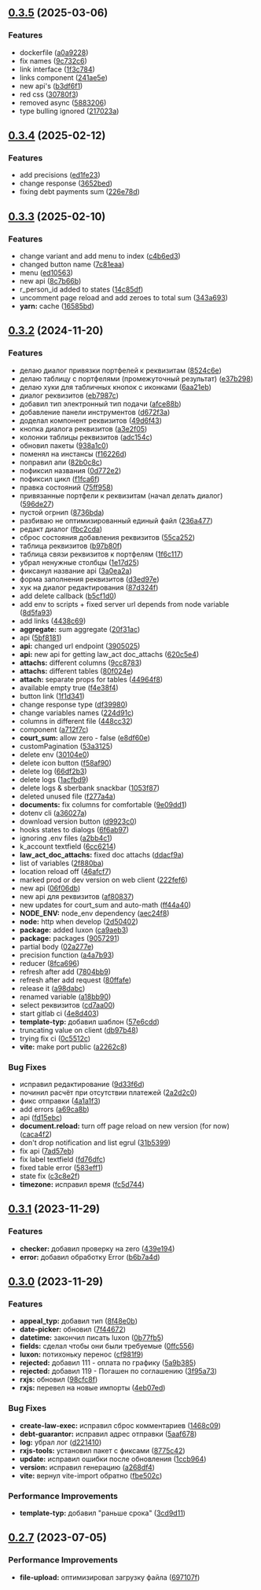 

## [0.3.5](https://git.usb.ru/send/client/compare/v0.3.4...v0.3.5) (2025-03-06)


### Features

* dockerfile ([a0a9228](https://git.usb.ru/send/client/commit/a0a9228c2832e0d6768558722bd61efa4c771de7))
* fix names ([9c732c6](https://git.usb.ru/send/client/commit/9c732c6d34b1ff1d3474d0d41bbbeef8abc6b32e))
* link interface ([1f3c784](https://git.usb.ru/send/client/commit/1f3c78489bc0d7c8650e808470cb1e7327cb9895))
* links component ([241ae5e](https://git.usb.ru/send/client/commit/241ae5e267622d63ed846ee6716ec232b67d274b))
* new api's ([b3df6f1](https://git.usb.ru/send/client/commit/b3df6f1803a48393d2eb5492b9f210e5e3cb9765))
* red css ([30780f3](https://git.usb.ru/send/client/commit/30780f375199b8497fe69edf8acc7eb0e5133b5f))
* removed async ([5883206](https://git.usb.ru/send/client/commit/5883206581dba236bc8300a558e876227de431a2))
* type bulling ignored ([217023a](https://git.usb.ru/send/client/commit/217023a2d9441c8b6d5388834282b567a1a8dfe7))

## [0.3.4](https://git.usb.ru/send/client/compare/v0.3.3...v0.3.4) (2025-02-12)


### Features

* add precisions ([ed1fe23](https://git.usb.ru/send/client/commit/ed1fe2340cd4ac0322676072cc509eff8914826b))
* change response ([3652bed](https://git.usb.ru/send/client/commit/3652bed6c34e9b5d2de2b6f84a7bc5d43557a641))
* fixing debt payments sum ([226e78d](https://git.usb.ru/send/client/commit/226e78d910735e822ea9d87c5b6a390c8906b3e5))

## [0.3.3](https://git.usb.ru/send/client/compare/v0.3.2...v0.3.3) (2025-02-10)


### Features

* change variant and add menu to index ([c4b6ed3](https://git.usb.ru/send/client/commit/c4b6ed378857a9a2cb4192b3975548b8da2c3b7d))
* changed button name ([7c81eaa](https://git.usb.ru/send/client/commit/7c81eaa87f8a1fe98e0f9d5834d84a134359a2c2))
* menu ([ed10563](https://git.usb.ru/send/client/commit/ed10563c5429dfa6c7c156159b5dc53d4480a5fa))
* new api ([8c7b66b](https://git.usb.ru/send/client/commit/8c7b66bd3ef4559be165c4ed24fc68eb9fbff0fe))
* r_person_id added to states ([14c85df](https://git.usb.ru/send/client/commit/14c85df751e14ef759cae88db9f2eb87e0fb7d78))
* uncomment page reload and add zeroes to total sum ([343a693](https://git.usb.ru/send/client/commit/343a693ebb2cefbc3d19841de24e796791dd659b))
* **yarn:** cache ([16585bd](https://git.usb.ru/send/client/commit/16585bd3c8c1d8f680e317e78eafc1af9f3efb63))

## [0.3.2](https://git.usb.ru/send/client/compare/v0.3.1...v0.3.2) (2024-11-20)


### Features

* делаю диалог привязки портфелей к реквизитам ([8524c6e](https://git.usb.ru/send/client/commit/8524c6e87ba44e4f9401933fe80f8f63fcae10d4))
* делаю таблицу с портфелями (промежуточный результат) ([e37b298](https://git.usb.ru/send/client/commit/e37b2983944808a98acadd100173baef21cdd6ef))
* делаю хуки для табличных кнопок с иконками ([6aa21eb](https://git.usb.ru/send/client/commit/6aa21eb4bb9d946b3397c22cbb383c517d51b9ef))
* диалог реквизитов ([eb7987c](https://git.usb.ru/send/client/commit/eb7987cc2bd5d8fcc7cdd085341f86eb21c2dc28))
* добавил тип электронный тип подачи ([afce88b](https://git.usb.ru/send/client/commit/afce88b25f02b5fdf21808161292be4d412d9169))
* добавление панели инструментов ([d672f3a](https://git.usb.ru/send/client/commit/d672f3a7c92de111eb62ab05bae9ec217d6bb4fb))
* доделал компонент реквизитов ([49d6f43](https://git.usb.ru/send/client/commit/49d6f438116078e2779840f4c3684ef6384168b4))
* кнопка диалога реквизитов ([a3e2f05](https://git.usb.ru/send/client/commit/a3e2f050efa07178a009da7d80b94ffb0ddd15c2))
* колонки таблицы реквизитов ([adc154c](https://git.usb.ru/send/client/commit/adc154c6a164450c97557319e3efb46b989f758f))
* обновил пакеты ([938a1c0](https://git.usb.ru/send/client/commit/938a1c0af833ab1a295c65db04f55a0c560c5f42))
* поменял на инстансы ([f16226d](https://git.usb.ru/send/client/commit/f16226dbedc921216a47abb9394aead74e5afe01))
* поправил апи ([82b0c8c](https://git.usb.ru/send/client/commit/82b0c8c4f59a6b7d67b2d6d327241ee306644387))
* пофиксил названия ([0d772e2](https://git.usb.ru/send/client/commit/0d772e2c0bc3580f3135469616a0da9ac8ad8ccd))
* пофиксил цикл ([f1fca6f](https://git.usb.ru/send/client/commit/f1fca6f5795cdce873cb958031e35298c60382b6))
* правка состояний ([75ff958](https://git.usb.ru/send/client/commit/75ff958306cce46e64b34ca812107622b1ba6c1f))
* привязанные портфели к реквизитам (начал делать диалог) ([596de27](https://git.usb.ru/send/client/commit/596de278b2db801c6cb105e1184dffcfee242a33))
* пустой огрнип ([8736bda](https://git.usb.ru/send/client/commit/8736bda1b8d15c3ffbc8372f3145587472775bec))
* разбиваю не оптимизированный единый файл ([236a477](https://git.usb.ru/send/client/commit/236a477a337c73150de548997f633a788531de08))
* редакт диалог ([fbc2cda](https://git.usb.ru/send/client/commit/fbc2cda890ee7fbcc611cf8fb054ffaf1023f036))
* сброс состояния добавления реквизитов ([55ca252](https://git.usb.ru/send/client/commit/55ca2526f449f9d22067b931579beb0e4ead51e5))
* таблица реквизитов ([b97b80f](https://git.usb.ru/send/client/commit/b97b80f82f898bc23e31909ce5445d1ef8587884))
* таблица связи реквизитов к портфелям ([1f6c117](https://git.usb.ru/send/client/commit/1f6c1174ae12c63e37d093a04211bb3ee32e63f2))
* убрал ненужные столбцы ([1e17d25](https://git.usb.ru/send/client/commit/1e17d258fc4df17dd1308ff437942d0435344593))
* фиксанул название api ([3a0ea2a](https://git.usb.ru/send/client/commit/3a0ea2ae69fce27972c13f780682aa8b719406cc))
* форма заполнения реквизитов ([d3ed97e](https://git.usb.ru/send/client/commit/d3ed97e23373d95b8fe135afc1aa1bd2432550b1))
* хук на диалог редактирования ([87d324f](https://git.usb.ru/send/client/commit/87d324f71ecb5e99bcb919a42412f37675f1dba6))
* add delete callback ([b5cf1d0](https://git.usb.ru/send/client/commit/b5cf1d0c7d8ab5ab39b6f0707114bb01b9c6e2a6))
* add env to scripts + fixed server url depends from node variable ([8d5fa93](https://git.usb.ru/send/client/commit/8d5fa93215dce84dbe0d0a30205f9d30f978950c))
* add links ([4438c69](https://git.usb.ru/send/client/commit/4438c69e1d9533fbc734ad28e9de3d29caaf1799))
* **aggregate:** sum aggregate ([20f31ac](https://git.usb.ru/send/client/commit/20f31aca2e1875e85ce5fb32cc7b30cc3571e187))
* api ([5bf8181](https://git.usb.ru/send/client/commit/5bf81816617002072b16492ad2be7ad831d0304b))
* **api:** changed url endpoint ([3905025](https://git.usb.ru/send/client/commit/39050254c79bc5421d02971b527be10b21f738bd))
* **api:** new api for getting law_act doc_attachs ([620c5e4](https://git.usb.ru/send/client/commit/620c5e43ade7f995f616d5b57db0ef15a81f994f))
* **attachs:** different columns ([9cc8783](https://git.usb.ru/send/client/commit/9cc87838cfc0a3a726908af3bf2d2355bf21cd53))
* **attachs:** different tables ([80f024e](https://git.usb.ru/send/client/commit/80f024e8c11ca5bcc44220beaef469686dc5d243))
* **attach:** separate props for tables ([44964f8](https://git.usb.ru/send/client/commit/44964f80b44752bbf10c9503ce1c46f03ca7372b))
* available empty true ([f4e38f4](https://git.usb.ru/send/client/commit/f4e38f4f8d58884d5b50859b67b6802ff2c7afc1))
* button link ([1f1d341](https://git.usb.ru/send/client/commit/1f1d34149009cf915f2f421bdeff6167e187ba24))
* change response type ([df39980](https://git.usb.ru/send/client/commit/df39980c70ba391e93bda01abcda7b6e9e99cfb3))
* change variables names ([224d91c](https://git.usb.ru/send/client/commit/224d91cb6bfffb74dcd5e922aa6e744e9c492f1d))
* columns in different file ([448cc32](https://git.usb.ru/send/client/commit/448cc32e8e1a48c88a1734f4d5f39eacc4c45128))
* component ([a712f7c](https://git.usb.ru/send/client/commit/a712f7cd5a04448fcab02202e8cdaf29b07f7109))
* **court_sum:** allow zero - false ([e8df60e](https://git.usb.ru/send/client/commit/e8df60ef1953c49555c51f3362dfbd2153c168c4))
* customPagination ([53a3125](https://git.usb.ru/send/client/commit/53a3125ad4fda8b36305c7ad627cf079f69eb86b))
* delete env ([30104e0](https://git.usb.ru/send/client/commit/30104e0d6e525519a0021d4a9d6fa5ceafdda9a7))
* delete icon button ([f58af90](https://git.usb.ru/send/client/commit/f58af90b714afdf0e1866bcc0d3ab98deb998280))
* delete log ([66df2b3](https://git.usb.ru/send/client/commit/66df2b35f960b78dbb48710b3277fd81402d9fd9))
* delete logs ([1acfbd9](https://git.usb.ru/send/client/commit/1acfbd9f9a07ee3e3f2f15d629e63a6b09605284))
* delete logs & sberbank snackbar ([1053f87](https://git.usb.ru/send/client/commit/1053f87bea59794c4b196516bd5d5bacca198274))
* deleted unused file ([f277a4a](https://git.usb.ru/send/client/commit/f277a4a145d331bbadacfacf83447b3e453222e0))
* **documents:** fix columns for comfortable ([9e09dd1](https://git.usb.ru/send/client/commit/9e09dd18f8d2bf96d728de9368cf4b684dfacc75))
* dotenv cli ([a36027a](https://git.usb.ru/send/client/commit/a36027abcb177d76dad5770c9dce20f27c75c9fc))
* download version button ([d9923c0](https://git.usb.ru/send/client/commit/d9923c05f9b22f1b16fdc2b9f051ce2c564dd215))
* hooks states to dialogs ([6f6ab97](https://git.usb.ru/send/client/commit/6f6ab97bc39d7075d91e1588e8ec1d46e6da98b1))
* ignoring .env files ([a2bb4c1](https://git.usb.ru/send/client/commit/a2bb4c19974704ba4c614050e2b45c929de683d1))
* k_account textfield ([6cc6214](https://git.usb.ru/send/client/commit/6cc62145d40512b6f7dcda73becc856172da0cc2))
* **law_act_doc_attachs:** fixed doc attachs ([ddacf9a](https://git.usb.ru/send/client/commit/ddacf9ac9b0c91333b182c6a2ae46002fedc5d07))
* list of variables ([2f880ba](https://git.usb.ru/send/client/commit/2f880ba2334b3adc586195ec6f42de86ad1f9c2a))
* location reload off ([46afcf7](https://git.usb.ru/send/client/commit/46afcf766c0f8502c1a40f514b71c745942bd69a))
* marked prod or dev version on web client ([222fef6](https://git.usb.ru/send/client/commit/222fef62d16cb3529ae8ebd1e88db941157d4872))
* new api ([06f06db](https://git.usb.ru/send/client/commit/06f06dba1ea0ab891d4cbd7e1ee39ddd2e44642a))
* new api для реквизитов ([af80837](https://git.usb.ru/send/client/commit/af80837a67c59cf490cfc4b4236d91e104bb9262))
* new updates for court_sum and auto-math ([ff44a40](https://git.usb.ru/send/client/commit/ff44a40cfc9d6673981621e50ab02a111f00468f))
* **NODE_ENV:** node_env dependency ([aec24f8](https://git.usb.ru/send/client/commit/aec24f80e0c2f7fbeff104473fe96c54cf2d6451))
* **node:** http when develop ([2d50402](https://git.usb.ru/send/client/commit/2d50402a6991cb7a40322fefa7c2d1c9c30b573e))
* **package:** added luxon ([ca9aeb3](https://git.usb.ru/send/client/commit/ca9aeb37b6a36b6b9d9ceae3117d89774a0f3b4d))
* **package:** packages ([9057291](https://git.usb.ru/send/client/commit/90572913b10a93f72f66b1fc246f02256466666b))
* partial body ([02a277e](https://git.usb.ru/send/client/commit/02a277efcf621fb3a1287745b42f6d6298672e9b))
* precision function ([a4a7b93](https://git.usb.ru/send/client/commit/a4a7b936690d626024736309f3c23a0eb71bd36d))
* reducer ([8fca696](https://git.usb.ru/send/client/commit/8fca696c625e35afdb65dd0c854e0f6d57ce36b1))
* refresh after add ([7804bb9](https://git.usb.ru/send/client/commit/7804bb96c64c7641f957fdf0e23d4e07fceb2e98))
* refresh after add request ([80ffafe](https://git.usb.ru/send/client/commit/80ffafeb0a8b9777b3009e91dc006621437f91a5))
* release it ([a98dabc](https://git.usb.ru/send/client/commit/a98dabc68e4020168668d1312c1cdbdf18430e9a))
* renamed variable ([a18bb90](https://git.usb.ru/send/client/commit/a18bb90af7b532634a0a399a6e3b765deb4063d7))
* select реквизитов ([cd7aa00](https://git.usb.ru/send/client/commit/cd7aa00b4a47887a958b1a51463c69479668423c))
* start gitlab ci ([4e8d403](https://git.usb.ru/send/client/commit/4e8d403affa3829844dae8a8c1fdcf3278c82c1d))
* **template-typ:** добавил шаблон ([57e6cdd](https://git.usb.ru/send/client/commit/57e6cddcdc48ef26baf2a317c68a7e559fd03658))
* truncating value on client ([db97b48](https://git.usb.ru/send/client/commit/db97b489bd523ee934c41f7f207e2fed4c9ccffb))
* trying fix ci ([0c5512c](https://git.usb.ru/send/client/commit/0c5512c22051e8b4ffacf56bda76d71df7da5506))
* **vite:** make port public ([a2262c8](https://git.usb.ru/send/client/commit/a2262c88355619d3f670246f35c67e9788c0b2be))


### Bug Fixes

* исправил редактирование ([9d33f6d](https://git.usb.ru/send/client/commit/9d33f6db017b9372da464c02a6c233c563bbfa4c))
* починил расчёт при отсутствии платежей ([2a2d2c0](https://git.usb.ru/send/client/commit/2a2d2c07f481be997aa1318f48ac5679954baa73))
* фикс отправки ([4a1a1f3](https://git.usb.ru/send/client/commit/4a1a1f330966c61deac4477e99a3d3ca46c6b1d1))
* add errors ([a69ca8b](https://git.usb.ru/send/client/commit/a69ca8b9d67941055149930763c4bdd84180b3c0))
* api ([fd15ebc](https://git.usb.ru/send/client/commit/fd15ebc7198b2c61df25b933db84e215fc0ffb1e))
* **document.reload:** turn off page reload on new version (for now) ([caca4f2](https://git.usb.ru/send/client/commit/caca4f2736632cfd8be005a57dda33d39723bf06))
* don't drop notification and list egrul ([31b5399](https://git.usb.ru/send/client/commit/31b539979d6253d05f645f58d159839393c3282c))
* fix api ([7ad57eb](https://git.usb.ru/send/client/commit/7ad57ebcb732ad7de08f1457f656ea61ec2af02d))
* fix label textfield ([fd76dfc](https://git.usb.ru/send/client/commit/fd76dfc06eba8c261a3beae2f10941a8e6f1597d))
* fixed table error ([583eff1](https://git.usb.ru/send/client/commit/583eff15e43e10d0ff6659d69777f2cbb8528c4a))
* state fix ([c3c8e2f](https://git.usb.ru/send/client/commit/c3c8e2f0bd1acaabb1be6ba6bda6fc04239dcca7))
* **timezone:** исправил время ([fc5d744](https://git.usb.ru/send/client/commit/fc5d744bf4f1b29f6c067e816e9a6d9ac6ecfcee))

## [0.3.1](https://git.usb.ru/send/client/compare/v0.3.0...v0.3.1) (2023-11-29)


### Features

* **checker:** добавил проверку на zero ([439e194](https://git.usb.ru/send/client/commit/439e1940ceb49beca22133abdeb05aadbe57ca25))
* **error:** добавил обработку Error ([b6b7a4d](https://git.usb.ru/send/client/commit/b6b7a4ded1bc96031d74f87bdc49ed99eb75c644))

## [0.3.0](https://git.usb.ru/send/client/compare/v0.2.7...v0.3.0) (2023-11-29)


### Features

* **appeal_typ:** добавил тип ([8f48e0b](https://git.usb.ru/send/client/commit/8f48e0b297133c3fd1b0a167ede944e61b73e95c))
* **date-picker:** обновил ([7f44672](https://git.usb.ru/send/client/commit/7f4467200d5584970346a858e0406a0456440a11))
* **datetime:** закончил писать luxon ([0b77fb5](https://git.usb.ru/send/client/commit/0b77fb5d43cadcb809811bbd51d03d331e8d1e46))
* **fields:** сделал чтобы они были требуемые ([0ffc556](https://git.usb.ru/send/client/commit/0ffc556866e1af010a411ff083b9f4fac34de4b8))
* **luxon:** потихоньку перенос ([cf981f9](https://git.usb.ru/send/client/commit/cf981f94b18bc8807407cad5b438e6d19a6f3443))
* **rejected:** добавил 111 - оплата по графику ([5a9b385](https://git.usb.ru/send/client/commit/5a9b3850670adf967715ca062c07923a7c083a6e))
* **rejected:** добавил 119 - Погашен по соглашению ([3f95a73](https://git.usb.ru/send/client/commit/3f95a73fc31d1ac9c59d2af77fbe7ebfef561d1b))
* **rxjs:** обновил ([98cfc8f](https://git.usb.ru/send/client/commit/98cfc8f034b3396bd77493b6566f025df6d2b473))
* **rxjs:** перевел на новые импорты ([4eb07ed](https://git.usb.ru/send/client/commit/4eb07edc1df8f521a13b368e161aca2f5cee6382))


### Bug Fixes

* **create-law-exec:** исправил сброс комментариев ([1468c09](https://git.usb.ru/send/client/commit/1468c09d543b7d997b6a732ca3e1f3753fff6a07))
* **debt-guarantor:** исправил адрес отправки ([5aaf678](https://git.usb.ru/send/client/commit/5aaf678e10f5cf4a523a0ee2fa249ec23e79fbb6))
* **log:** убрал лог ([d221410](https://git.usb.ru/send/client/commit/d22141072014a19d29d00afc4c9adfe60aa410a4))
* **rxjs-tools:** установил пакет с фиксами ([8775c42](https://git.usb.ru/send/client/commit/8775c42ab73e2ca3ef7e0139cd945d815435937c))
* **update:** исправил ошибки после обновления ([1ccb964](https://git.usb.ru/send/client/commit/1ccb964053e74531b6728470ae8f98ef6e711168))
* **version:** исправил генерацию ([a268df4](https://git.usb.ru/send/client/commit/a268df449babab5050aa2f79ebec36480fec8c58))
* **vite:** вернул vite-import обратно ([fbe502c](https://git.usb.ru/send/client/commit/fbe502c2bb46273005224db7e224fe1d2fa90bc7))


### Performance Improvements

* **template-typ:** добавил "раньше срока" ([3cd9d11](https://git.usb.ru/send/client/commit/3cd9d118fbc2fccbb8095437ca61b1cdb4015774))

## [0.2.7](https://git.usb.ru/send/client/compare/v0.2.6...v0.2.7) (2023-07-05)


### Performance Improvements

* **file-upload:** оптимизировал загрузку файла ([697107f](https://git.usb.ru/send/client/commit/697107f25a5b1b8ffb6fc54f77e4bb9235510df3))
